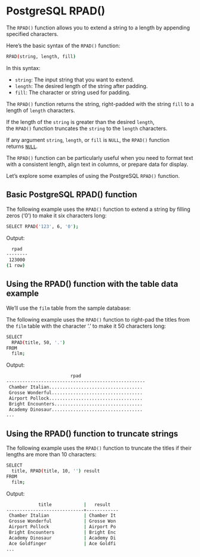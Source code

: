 # PostgreSQL RPAD()

The `RPAD()` function allows you to extend a string to a length by appending specified characters.

Here’s the basic syntax of the `RPAD()` function:

```bash
RPAD(string, length, fill)
```

In this syntax:

- `string`: The input string that you want to extend.
- `length`: The desired length of the string after padding.
- `fill`: The character or string used for padding.

The `RPAD()` function returns the string, right-padded with the string `fill` to a length of `length` characters.

If the length of the `string` is greater than the desired `length`, the `RPAD()` function truncates the `string` to the `length` characters.

If any argument `string`, `length`, or `fill` is `NULL`, the `RPAD()` function returns [`NULL`](https://www.mysqltutorial.org/mysql-basics/mysql-null/).

The `RPAD()` function can be particularly useful when you need to format text with a consistent length, align text in columns, or prepare data for display.

Let’s explore some examples of using the PostgreSQL `RPAD()` function.

## Basic PostgreSQL RPAD() function

The following example uses the `RPAD()` function to extend a string by filling zeros (‘0’) to make it six characters long:

```bash
SELECT RPAD('123', 6, '0');
```

Output:

```bash
  rpad
--------
 123000
(1 row)
```

## Using the RPAD() function with the table data example

We’ll use the `film` table from the sample database:

The following example uses the `RPAD()` function to right-pad the titles from the `film` table with the character ‘.’ to make it 50 characters long:

```bash
SELECT 
  RPAD(title, 50, '.') 
FROM 
  film;
```

Output:

```bash
                        rpad
----------------------------------------------------
 Chamber Italian...................................
 Grosse Wonderful..................................
 Airport Pollock...................................
 Bright Encounters.................................
 Academy Dinosaur..................................
...
```

## Using the RPAD() function to truncate strings

The following example uses the `RPAD()` function to truncate the titles if their lengths are more than 10 characters:

```bash
SELECT 
  title, RPAD(title, 10, '') result
FROM 
  film;
```

Output:

```bash
            title            |   result
-----------------------------+------------
 Chamber Italian             | Chamber It
 Grosse Wonderful            | Grosse Won
 Airport Pollock             | Airport Po
 Bright Encounters           | Bright Enc
 Academy Dinosaur            | Academy Di
 Ace Goldfinger              | Ace Goldfi
...
```